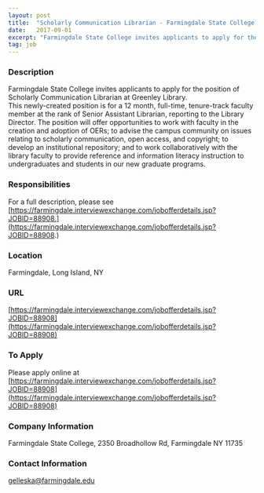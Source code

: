 ```yaml
---
layout: post
title:  "Scholarly Communication Librarian - Farmingdale State College, Greenley Library"
date:   2017-09-01
excerpt: "Farmingdale State College invites applicants to apply for the position of Scholarly Communication Librarian at Greenley Library. This newly-created position is for a 12 month, full-time, tenure-track faculty member at the rank of Senior Assistant Librarian, reporting to the Library Director. The position will offer opportunities to work with faculty..."
tag: job
---
```


### Description   

Farmingdale State College invites applicants to apply for the position of Scholarly Communication Librarian at Greenley Library.  
This newly-created position is for a 12 month, full-time, tenure-track faculty member at the rank of Senior Assistant Librarian, reporting to the Library Director. The position will offer opportunities to work with faculty in the creation and adoption of OERs; to advise the campus community on issues relating to scholarly communication, open access, and copyright; to develop an institutional repository; and to work collaboratively with the library faculty to provide reference and information literacy instruction to undergraduates and students in our new graduate programs. 



### Responsibilities   

For a full description, please see [https://farmingdale.interviewexchange.com/jobofferdetails.jsp?JOBID=88908.](https://farmingdale.interviewexchange.com/jobofferdetails.jsp?JOBID=88908.) 






### Location   

Farmingdale, Long Island, NY


### URL   

[https://farmingdale.interviewexchange.com/jobofferdetails.jsp?JOBID=88908](https://farmingdale.interviewexchange.com/jobofferdetails.jsp?JOBID=88908)

### To Apply   

Please apply online at [https://farmingdale.interviewexchange.com/jobofferdetails.jsp?JOBID=88908](https://farmingdale.interviewexchange.com/jobofferdetails.jsp?JOBID=88908)


### Company Information   

Farmingdale State College, 2350 Broadhollow Rd, Farmingdale NY 11735


### Contact Information   

gelleska@farmingdale.edu

